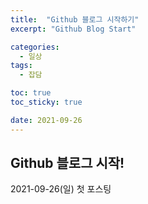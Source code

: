 ```yaml
---
title:  "Github 블로그 시작하기"
excerpt: "Github Blog Start"

categories:
  - 일상
tags:
  - 잡담

toc: true
toc_sticky: true

date: 2021-09-26
---
```


## Github 블로그 시작!
2021-09-26(일) 첫 포스팅
